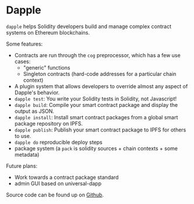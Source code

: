 # Dapple 

`dapple` helps Solidity developers build and manage complex contract systems on Ethereum blockchains.

Some features:

* Contracts are run through the `cog` preprocessor, which has a few use cases:
    * "generic" functions
    * Singleton contracts (hard-code addresses for a particular chain context)
* A plugin system that allows developers to override almost any aspect of Dapple's behavior.
* `dapple test`: You write your Solidity tests in Solidity, not Javascript!
* `dapple build`: Compile your smart contract package and display the output as JSON.
* `dapple install`: Install smart contract packages from a global smart package repository on IPFS.
* `dapple publish`: Publish your smart contract package to IPFS for others to use.
* `dapple do` reproducible deploy steps
* package system (a `pack` is solidity sources + chain contexts + some metadata)

Future plans:

* Work towards a contract package standard
* admin GUI based on universal-dapp

Source code can be found up on [Github](https://github.com/MakerDAO/dapple).
